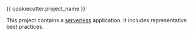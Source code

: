 {{ cookiecutter.project_name }}

This project contains a [serverless](https://aws.amazon.com/serverless) application. It includes representative best practices.

